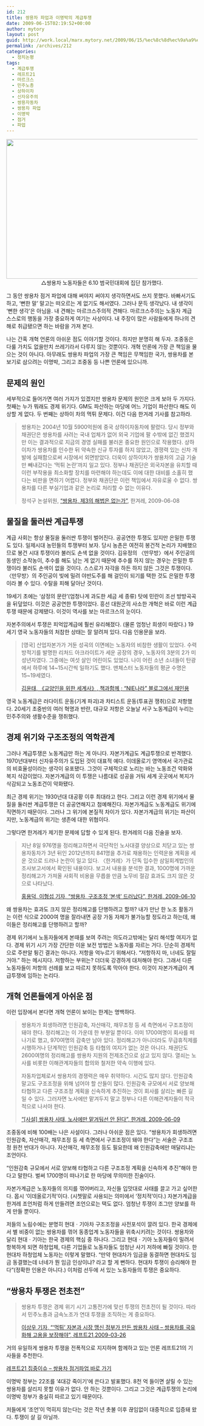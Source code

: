 ```yaml
---
id: 212
title: 쌍용차 파업과 이명박의 계급투쟁
date: 2009-06-15T02:19:52+00:00
author: mytory
layout: post
guid: http://work.local/marx.mytory.net/2009/06/15/%ec%8c%8d%ec%9a%a9%ec%b0%a8-%ed%8c%8c%ec%97%85%ea%b3%bc-%ec%9d%b4%eb%aa%85%eb%b0%95%ec%9d%98-%ea%b3%84%ea%b8%89%ed%88%ac%ec%9f%81/
permalink: /archives/212
categories:
  - 정치논평
tags:
  - 계급투쟁
  - 레프트21
  - 마르크스
  - 민주노총
  - 상하이차
  - 신자유주의
  - 쌍용자동차
  - 쌍용차 파업
  - 이명박
  - 점거
  - 파업
---
```

<p style="text-align: center; ">
  <img src="http://work.local/marx.mytory.net/wp-content/uploads/1/cfile4.uf.150157234A35AF9D741477.jpg" class="aligncenter" width="550" height="367" alt="" filename="sym1.jpg" filemime="image/jpeg" />△쌍용차 노동자들은&nbsp;6.10 범국민대회에 집단 참가했다.
</p>

그 동안 쌍용차 점거 파업에 대해 써야지 써야지 생각하면서도 쓰지 못했다. 바빠서기도 하고, ‘뻔한 말’ 말고는 떠오르는 게 없기도 해서였다. 그러나 문득 생각났다. 내 생각이 ‘뻔한 생각’은 아님을. 내 견해는 마르크스주의적 견해다. 마르크스주의는 노동자 계급 스스로의 행동을 가장 중요하게 여기는 사상이다. 내 주장이 많은 사람들에게 하나의 견해로 취급됐으면 하는 바람을 가져 본다.

나는 간혹 개혁 언론의 아쉬운 점도 이야기할 것이다. 하지만 분명히 해 두자. 조중동은 다룰 가치도 없을만치 쓰레기라서 다루지 않는 것뿐이다. 개혁 언론에 가장 큰 책임을 물으는 것이 아니다. 아무래도 쌍용차 파업의 가장 큰 책임은 무책임한 국가, 쌍용차를 본보기로 삼으려는 이명박, 그리고 조중동 등 나쁜 언론에 있으니까.

## 문제의 원인

세부적으로 들어가면 여러 가지가 있겠지만 쌍용차 문제의 원인은 크게 보아 두 가지다. 첫째는 누가 뭐래도 경제 위기다. GM도 파산하는 마당에 어느 기업이 파산한다 해도 이상할 게 없다. 두 번째는 상하이 차의 먹튀 문제다. 이건 다음 한겨레 기사를 참고하라.

> 쌍용차는 2004년 10월 5900억원에 중국 상하이자동차에 팔렸다. 당시 정부와 채권단은 쌍용차를 사려는 국내 업체가 없어 외국 기업에 팔 수밖에 없긴 했겠지만 이는 결과적으로 지금의 경영 실패를 불러온 중요한 원인으로 작용했다. 상하이차가 쌍용차를 인수한 뒤 약속한 신규 투자를 하지 않았고, 경쟁력 있는 신차 개발에 실패함으로써 시장에서 외면받았다. 더욱이 상하이차가 쌍용차의 고급 기술만 빼내갔다는 ‘먹튀 논란’까지 일고 있다. 정부나 채권단은 외국자본을 유치할 때 이런 부작용을 최소화할 장치를 마련해야 하는데도 이에 대한 대비를 소홀히 했다는 비판을 면하기 어렵다. 정부와 채권단은 이런 책임에서 자유로울 수 없다. 쌍용차를 다른 부실기업과 같은 논리로 처리할 수 없는 이유다.
> 
> <p class="rep">
>   정석구 논설위원, <a href="http://www.hani.co.kr/arti/opinion/column/359336.html" target="_blank" title="">“쌍용차, 제3의 해법은 없는가”</a>, 한겨레, 2009-06-08
> </p>

## 물질을 둘러싼 계급투쟁

계급 사회는 항상 물질을 둘러싼 투쟁이 벌어진다. 공공연한 투쟁도 있지만 은밀한 투쟁도 있다. 일제시대 농민들의 투쟁부터 보자. 당시 농촌은 여전히 봉건적 논리가 지배했으므로 봉건 시대 투쟁이라 불러도 손색 없을 것이다. 김유정의 〈만무방〉에서 주인공의 동생인 소작농이, 추수를 해도 남는 게 없기 때문에 추수를 하지 않는 경우는 은밀한 투쟁이라 불러도 손색이 없을 것이다. 스스로가 자각을 하든 하지 않든 그것은 투쟁이다. 〈만무방〉의 주인공이 빚에 밀려 야반도주를 해 걸인이 되기를 택한 것도 은밀한 투쟁이라 볼 수 있다. 수탈을 피해 달아난 것이다.

19세기 초에는 ‘삼정의 문란’(엄청나게 과도한 세금 세 종류) 탓에 민란이 조선 방방곡곡을 뒤덮었다. 이것은 공공연한 투쟁이었다. 흥선 대원군의 사소한 개혁은 바로 이런 계급투쟁 때문에 강제됐다. 이것이 역사를 보는 마르크스의 눈이다.

자본주의에서 투쟁은 피억압계급에 훨씬 유리해졌다. (물론 엄청난 희생이 따랐다.) 19세기 영국 노동자들의 처참한 상태는 잘 알려져 있다. 다음 인용문을 보라.

> [영국] 산업자본가가 거둔 성곡의 이면에는 노동자의 비참한 생활이 있었다. 수력방적기를 발명한 리처드 아크라이트가 세운 공장의 경우, 노동자의 3분의 2가 미성년자였다. 그중에는 여섯 살인 어린이도 있었다. 나이 어린 소년 소녀들이 탄광에서 하루에 14~15시간씩 일하기도 했다. 맨체스터 노동자들의 평균 수명은 15~19세였다.
> 
> <p class="rep">
>   <a href="http://blog.joins.com/media/folderListSlide.asp?uid=skc0706&folder=172&list_id=10459654" target="_blank" title="새 창에서 엽니다">김윤태, 《교양인을 위한 세계사》, 책과함께 ; “NIE나라” 블로그에서 재인용</a>
> </p>

영국 노동계급은 러다이트 운동(기계 파괴)과 차티스트 운동(투표권 쟁취)으로 저항했다. 20세기 초중반의 여러 혁명과 반란, 대규모 저항은 오늘날 서구 노동계급이 누리는 민주주의와 생활수준을 쟁취했다.

## 경제 위기와 구조조정의 역학관계

그러나 계급투쟁은 노동계급만 하는 게 아니다. 자본가계급도 계급투쟁으로 반격했다. 1970년대부터 신자유주의가 도입된 것이 대표적 예다. 이데올로기 영역에서 국가관료의 비효율성이라는 생각이 유포됐다. 그것이 구체적으로 노리는 바는 노동조건 악화와 복지 삭감이었다. 자본가계급의 이 투쟁은 나름대로 성공을 거둬 세계 곳곳에서 복지가 삭감되고 노동조건이 악화됐다.

최근 경제 위기는 1930년대 대공황 이후 최대라고 한다. 그리고 이런 경제 위기에서 물질을 둘러싼 계급투쟁은 더 공공연해지고 첨예해진다. 자본가계급도 노동계급도 위기에 직면하기 때문이다. 그러나 그 위기에 본질적 차이가 있다. 자본가계급의 위기는 파산이지만, 노동계급의 위기는 생존에 대한 위협이다.

그렇다면 한겨레가 제기한 문제에 답할 수 있게 된다. 한겨레의 다음 진술을 보자.

> 지난 8일 976명을 정리해고하면서 극단적인 노사대결 양상으로 치닫고 있는 쌍용자동차가 3년 뒤인 2012년까지 841명을 추가로 채용하는 인력운용 계획을 세운 것으로 드러나 논란이 일고 있다. 〈한겨레〉가 단독 입수한 삼일회계법인의 조사보고서에서 확인된 내용이다. 보고서 내용을 분석한 결과, 1000명에 가까운 정리해고가 가져올 사회적 비용을 무릅쓸 만큼 노무비 절감 효과도 크지 않은 것으로 나타났다.
> 
> <p class="rep">
>   <a href="http://www.hani.co.kr/arti/society/society_general/359673.html" target="_blank" title="새 창에서 엽니다">홍용덕, 이형섭 기자, “쌍용차, 구조조정 ‘본색’ 드러났다”, 한겨레, 2009-06-10</a>
> </p>

왜 쌍용차는 효과도 크지 않은 정리해고를 단행하려고 할까? 내가 만난 한 노조 활동가는 이런 식으로 2000여 명을 잘라내면 공장 가동 자체가 불가능할 정도라고 하는데, 왜 이들은 정리해고를 단행하려고 할까?

경제 위기에서 노동자들에게 본때를 보여 주려는 의도라고밖에는 달리 해석할 여지가 없다. 경제 위기 시기 가장 간단한 이윤 보전 방법은 노동자를 자르는 거다. 단순히 경제적으로 주판알 튕긴 결과는 아니다. 저항을 억누르기 위해서다. “저항하지 마, 너네도 잘릴 거야.” 하는 메시지다. 저항하는 부위는? 더더욱 강경하게 대처해야 한다. 그래서 다른 노동자들이 저항의 선례를 보고 따르지 못하도록 막아야 한다. 이것이 자본가계급이 계급투쟁에 임하는 논리다.

## 개혁 언론들에게 아쉬운 점

이런 입장에서 본다면 개혁 언론이 보이는 한계는 명백하다.

> 쌍용차가 회생하려면 인원감축, 자산매각, 채무조정 등 세 측면에서 구조조정이 돼야 한다. 정리해고는 이 가운데 한 부분일 뿐이다. 이미 1700여명이 회사를 떠나기로 했고, 970여명의 감축만 남아 있다. 정리해고가 아니더라도 무급휴직제를 시행하거나 단계적인 인원감축 등 타협의 여지가 없는 것은 아니다. 채권단도 2600여명의 정리해고를 쌍용차 지원의 전제조건으로 삼고 있지 않다. 열쇠는 노사를 비롯한 이해관계자들의 합의와 철저한 약속 이행에 있다.
> 
> 자동차업체로서 쌍용차의 경쟁력은 매우 취약하다. 시간도 많지 않다. 인원감축 말고도 구조조정을 위해 넘어야 할 산들이 많다. 인원감축 규모에서 서로 양보해 타협하고 다른 구조조정 계획을 신속하게 추진하는 것이 회사를 살리는 빠른 길일 수 있다. 그러자면 노사에만 맡겨두지 말고 정부나 다른 이해관계자들이 적극적으로 나서야 한다. 
> 
> <p class="rep">
>   <a href="http://www.hani.co.kr/arti/opinion/editorial/359547.html" target="_blank" title="새 창에서 엽니다">“[사설] 쌍용차 사태, 노사에만 맡겨둬선 안 된다”, 한겨레, 2009-06-09</a>
> </p>

조중동에 비해 100배는 나은 사설이다. 그러나 아쉬운 점은 있다. “쌍용차가 회생하려면 인원감축, 자산매각, 채무조정 등 세 측면에서 구조조정이 돼야 한다”는 서술은 구조조정 원천 반대가 아니다. 자산매각, 채무조정 등도 필요한데 왜 인원감축에만 매달리냐는 조언이다.

“인원감축 규모에서 서로 양보해 타협하고 다른 구조조정 계획을 신속하게 추진”해야 한다고 말한다. 벌써 1700명이 떠나기로 한 마당에 무의미한 진술이다.

자본가계급은 노동자들의 의지를 꺾어버리고, 자신들 입맛대로 사태를 끌고 가고 싶어한다. 몹시 ‘이데올로기적’이다. (시쳇말로 사용되는 의미에서 ‘정치적’이다.) 자본가계급을 한겨레 조언처럼 하게 만들려면 조언으로는 택도 없다. 엄청난 투쟁이 조그만 양보를 하게 만들 뿐이다.

저들의 노림수에는 분명히 현대ㆍ기아차 구조조정을 사전포석이 깔려 있다. 한국 경제에서 별 비중이 없는 쌍용차를 꺾어 동종업계 노동자들을 위축시키려는 것이다. 쌍용차와 달리 현대ㆍ기아는 한국 경제의 핵심 중 하나다. 그리고 현대ㆍ기아 노동자들이 밀려서 항복하게 되면 하청업체, 다른 기업들로 노동자들도 엄청난 사기 저하에 빠질 것이다. 한 현대차 하청업체 노동자는 이렇게 말했다. “만약 현대차가 임금을 동결하면 현대차도 임금 동결했는데 너네가 뭔 임금 인상이냐? 라고 할 게 뻔하다. 현대차 투쟁이 승리해야 한다”(정확한 인용은 아니다.) 이처럼 선두에 서 있는 노동자들의 투쟁은 중요하다.

## “쌍용차 투쟁은 전초전”

> 쌍용차 투쟁은 경제 위기 시기 고통전가에 맞선 투쟁의 전초전이 될 것이다. 따라서 민주노총과 금속노조가 연대 투쟁을 조직하는 게 중요하다.
> 
> <p class="rep">
>   <a href="http://www.wspaper.org/article/6289" target="_blank" title="새 창에서 엽니다">이상우 기자, “‘먹튀’ 자본과 시장 맹신 정부가 만든 쌍용차 사태 &#8211; 쌍용차를 국유화해 고용을 보장해야”, 레프트21,2009-03-26</a>
> </p>

거의 유일하게 쌍용차 투쟁을 전폭적으로 지지하며 함께하고 있는 언론 레프트21의 기사들을 추천한다.

<p class="link">
  <a href="http://www.wspaper.org/6_issue.php?issue_no=41" target="_blank" title="">레프트21 집중이슈 &#8211; 쌍용차 점거파업 바로 가기</a>
</p>

이명박 정부는 22조를 ‘4대강 죽이기’에 쓴다고 발표했다. 8천 억 들이면 살릴 수 있는 쌍용차를 살리지 못할 이유가 없다. 안 하는 것뿐이다. 그리고 그것은 계급투쟁의 논리에 이명박 정부가 충실히 따르고 있기 때문이다.

저들에게 ‘조언’이 먹히지 않는다는 것은 작년 촛불 이후 끊임없이 대중적으로 입증돼 왔다. 투쟁이 살 길 아닐까.